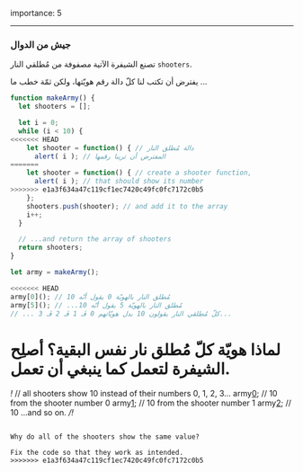 importance: 5

---

### جيش من الدوال

تصنع الشيفرة الآتية مصفوفة من مُطلقي النار `‎shooters‎`.

يفترض أن تكتب لنا كلّ دالة رقم هويّتها، ولكن ثمّة خطب ما ...

```js run
function makeArmy() {
  let shooters = [];

  let i = 0;
  while (i < 10) {
<<<<<<< HEAD
    let shooter = function() { // دالة مُطلق النار
      alert( i ); // المفترض أن ترينا رقمها
=======
    let shooter = function() { // create a shooter function,
      alert( i ); // that should show its number
>>>>>>> e1a3f634a47c119cf1ec7420c49fc0fc7172c0b5
    };
    shooters.push(shooter); // and add it to the array
    i++;
  }

  // ...and return the array of shooters
  return shooters;
}

let army = makeArmy();

<<<<<<< HEAD
army[0](); // مُطلق النار بالهويّة 0 يقول أنّه 10
army[5](); // ‫مُطلق النار بالهويّة 5 يقول أنّه 10...
// ... كلّ مُطلقي النار يقولون 10 بدل هويّاتهم 0 فَـ 1 فَـ 2 فَـ 3...

```

لماذا هويّة كلّ مُطلق نار نفس البقية؟ أصلِح الشيفرة لتعمل كما ينبغي أن تعمل.
=======
*!*
// all shooters show 10 instead of their numbers 0, 1, 2, 3...
army[0](); // 10 from the shooter number 0
army[1](); // 10 from the shooter number 1
army[2](); // 10 ...and so on.
*/!*
```

Why do all of the shooters show the same value? 

Fix the code so that they work as intended.
>>>>>>> e1a3f634a47c119cf1ec7420c49fc0fc7172c0b5

